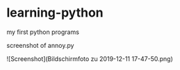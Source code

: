 # learning-python
my first python programs

screenshot of annoy.py

![Screenshot](Bildschirmfoto zu 2019-12-11 17-47-50.png)
